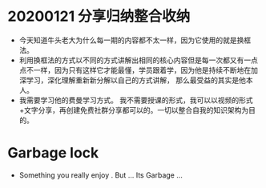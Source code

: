 
# 20200121 分享归纳整合收纳

- 今天知道牛头老大为什么每一期的内容都不太一样，因为它使用的就是换框法。  
- 利用换框法的方式以不同的方式讲解出相同的核心内容但是每一次都又有一点点不一样，因为只有这样它才能最懂，学员跟着学，因为他是持续不断地在加深学习，深化理解重新新分解以自己的方式讲解， 那么最受益的其实是他本人。
- 我需要学习他的费曼学习方式。 我不需要授课的形式，我可以以视频的形式+文字分享，再创建免费社群分享都可以的。一切以整合自我的知识架构为目的。


# Garbage lock

- Something you really enjoy . But ... Its Garbage ... 

